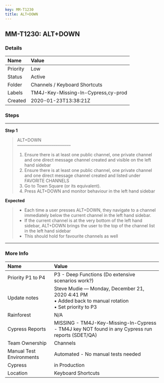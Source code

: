 ```yaml
---
key: MM-T1230
title: ALT+DOWN
---
```


## MM-T1230: ALT+DOWN

### Details

| Name     | Value                               |
| :------- | :---------------------------------- |
| Priority | Low                                 |
| Status   | Active                              |
| Folder   | Channels / Keyboard Shortcuts       |
| Labels   | TM4J-Key-Missing-In-Cypress,cy-prod |
| Created  | 2020-01-23T13:38:21Z                |

### Steps

<hr/>

**Step 1**

> <article>ALT+DOWN<br>–––––––––––––––––––––––––<ol><li>Ensure there is at least one public channel, one private channel and one direct message channel created and visible on the left hand sidebar</li><li>Ensure there is at least one public channel, one private channel and one direct message channel created and listed under FAVORITE CHANNELS</li><li>Go to Town Square (or its equivalent).</li><li>Press ALT+DOWN and monitor behaviour in the left hand sidebar</li></ol></article>

**Expected**

> <article><ul><li>Each time a user presses ALT+DOWN, they navigate to a channel immediately below the current channel in the left hand sidebar.</li><li>If the current channel is at the very bottom of the left hand sidebar, ALT+DOWN brings the user to the top of the channel list in the left hand sidebar</li><li>This should hold for favourite channels as well</li></ul></article>

<hr/>

### More Info

| Name                     | Value                                                                                                      |
| :----------------------- | :--------------------------------------------------------------------------------------------------------- |
| Priority P1 to P4        | P3 - Deep Functions (Do extensive scenarios work?)                                                         |
| Update notes             | Steve Mudie — Monday, December 21, 2020 4:41 PM<br>• Added back to manual rotation<br>• Set priority to P3 |
| Rainforest               | N/A                                                                                                        |
| Cypress Reports          | MISSING - TM4J-Key-Missing-In-Cypress - TM4J key NOT found in any Cypress run reports (SDET/QA)            |
| Team Ownership           | Channels                                                                                                   |
| Manual Test Environments | Automated - No manual tests needed                                                                         |
| Cypress                  | in Production                                                                                              |
| Location                 | Keyboard Shortcuts                                                                                         |
